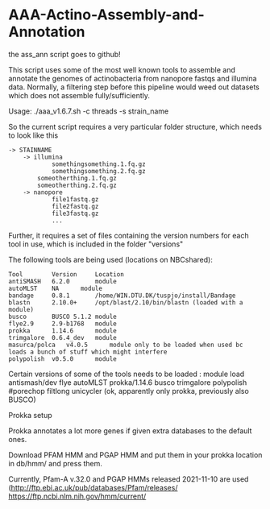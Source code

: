 # AAA-Actino-Assembly-and-Annotation
the ass_ann script goes to github!

This script uses some of the most well known tools to assemble and annotate the genomes of actinobacteria from nanopore fastqs and illumina data. Normally, a filtering step before this pipeline would weed out datasets which does not assemble fully/sufficiently.  

Usage:
./aaa_v1.6.7.sh -c threads -s strain_name

So the current script requires a very particular folder structure, which needs to look like this 

	-> STAINNAME
    	-> illumina
        		somethingsomething.1.fq.gz
        		somethingsomething.2.fq.gz
			someotherthing.1.fq.gz
			someotherthing.2.fq.gz
    	-> nanopore
        		file1fastq.gz
        		file2fastq.gz
        		file3fastq.gz
         		...

Further, it requires a set of files containing the version numbers for each tool in use, which is included in the folder "versions"

The following tools are being used (locations on NBCshared): 
	
	Tool		Version		Location
	antiSMASH	6.2.0		module
	autoMLST	NA		module
	bandage		0.8.1		/home/WIN.DTU.DK/tuspjo/install/Bandage
	blastn		2.10.0+		/opt/blast/2.10/bin/blastn (loaded with a module)
	busco		BUSCO 5.1.2	module
	flye2.9		2.9-b1768	module
	prokka		1.14.6		module
	trimgalore	0.6.4_dev	module
	masurca/polca	v4.0.5		module only to be loaded when used bc loads a bunch of stuff which might interfere
	polypolish	v0.5.0		module
Certain versions of some of the tools needs to be loaded : 
	module load antismash/dev flye autoMLST prokka/1.14.6 busco trimgalore polypolish #porechop filtlong unicycler
(ok, apparently only prokka, previously also BUSCO)

Prokka setup

Prokka annotates a lot more genes if given extra databases to the default ones.

Download PFAM HMM and PGAP HMM and put them in your prokka location in db/hmm/ and press them.

Currently, Pfam-A v.32.0 and PGAP HMMs released 2021-11-10 are used (http://ftp.ebi.ac.uk/pub/databases/Pfam/releases/ https://ftp.ncbi.nlm.nih.gov/hmm/current/ 
